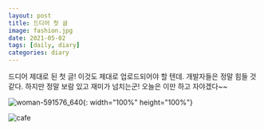 ```yaml
---
layout: post
title: 드디어 첫 글
image: fashion.jpg
date: 2021-05-02 
tags: [daily, diary]
categories: diary
---
```

드디어 제대로 된 첫 글! 이것도 제대로 업로드되어야 할 텐데. 개발자들은 정말 힘들 것 같다. 하지만 정말 보람 있고 재미가 넘치는군! 오늘은 이만 하고 자야겠다~~ 

![woman-591576_640](https://user-images.githubusercontent.com/68999151/116793440-bc747d80-ab01-11eb-8776-46e3cde08a87.jpg){: width="100%" height="100%"}

![cafe](https://user-images.githubusercontent.com/68999151/116793450-c4342200-ab01-11eb-8dfa-6b44e02f7dc2.jpg)

